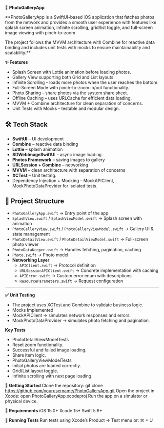 📸 **PhotoGalleryApp**

**PhotoGalleryApp is a SwiftUI-based iOS application that fetches photos from the network and provides a smooth user experience with features like splash screen animation, infinite scrolling, grid/list toggle, and full-screen image viewing with pinch-to-zoom.

The project follows the MVVM architecture with Combine for reactive data binding and includes unit tests with mocks to ensure maintainability and scalability.**


**✨ Features**
- Splash Screen with Lottie animation before loading photos.
- Gallery View supporting both Grid and List layouts.
- Infinite Scrolling – loads more photos when the user reaches the bottom.
- Full-Screen Mode with pinch-to-zoom in/out functionality.
- Photo Sharing – share photos via the system share sheet.
- Offline Caching – uses URLCache for efficient data loading.
- MVVM + Combine architecture for clean separation of concerns.
- Unit Tests with Mocks – testable and modular design.


## 🛠️ Tech Stack
- **SwiftUI** – UI development
- **Combine** – reactive data binding
- **Lottie** – splash animation
- **SDWebImageSwiftUI** – async image loading
- **Photos Framework** – saving images to gallery
- **URLSession + Combine** – networking
- **MVVM** – clean architecture with separation of concerns
- **XCTest** – Unit testing.
- Dependency Injection + Mocking – MockAPIClient, MockPhotoDataProvider for isolated tests.

## 📂 Project Structure
- `PhotoGalleryApp.swift` → Entry point of the app
- `SplashView.swift` / `SplashViewModel.swift` → Splash screen with animation
- `PhotoGalleryView.swift` / `PhotoGalleryViewModel.swift` → Gallery UI & state management
- `PhotoDetailView.swift` / `PhotoDetailViewModel.swift` → Full-screen photo viewer
- `PhotoDataKeeper.swift` → Handles fetching, pagination, caching
- `Photo.swift` → Photo model
- **Networking Layer**
  - `APIClient.swift` → Protocol definition
  - `URLSessionAPIClient.swift` → Concrete implementation with caching
  - `APIError.swift` → Custom error enum with descriptions
  - `ResourceParameters.swift` → Request configuration

---

**✅ Unit Testing**
- The project uses XCTest and Combine to validate business logic.
- Mocks Implemented
- MockAPIClient → simulates network responses and errors.
- MockPhotoDataProvider → simulates photo fetching and pagination.

**Key Tests**
- PhotoDetailViewModelTests
- Reset zoom functionality.
- Successful and failed image loading.
- Share item logic.
- PhotoGalleryViewModelTests
- Initial photos are loaded correctly.
- Grid/List layout toggle.
- Infinite scrolling with next page loading.

**🚀 Getting Started**
Clone the repository:
git clone https://github.com/yourusername/PhotoGalleryApp.git
Open the project in Xcode:
open PhotoGalleryApp.xcodeproj
Run the app on a simulator or physical device.

**📱 Requirements**
iOS 15.0+
Xcode 15+
Swift 5.9+

**🧪 Running Tests**
Run tests using Xcode’s Product → Test menu or:
⌘ + U
